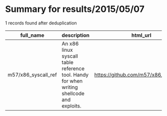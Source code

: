 
# Summary for results/2015/05/07
    
1 records found after deduplication

| full_name | description | html_url | matched_list | matched_count | pushed_at | size | stargazers_count | language | forks_count | vul_ids |
|---------------------|-------------------------------------------------------------------------------------------|----------------------------------------|--------------------------|-----------------|---------------------------|--------|--------------------|------------|---------------|-----------|
| m57/x86_syscall_ref | An x86 linux syscall table reference tool. Handy for when writing shellcode and exploits. | https://github.com/m57/x86_syscall_ref | ['exploit', 'shellcode'] | 2 | 2015-05-07 14:19:50+00:00 | 152 | 31 | Python | 9 | [] |
